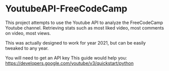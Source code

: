 # YoutubeAPI-FreeCodeCamp

This project attempts to use the Youtube API to analyze the FreeCodeCamp Youtube channel.
Retrieving stats such as most liked video, most comments on video, most views.

This was actually designed to work for year 2021, but can be easily tweaked to any year.

You will need to get an API key
This guide would help you: https://developers.google.com/youtube/v3/quickstart/python
